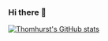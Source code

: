 ### Hi there 👋

[![Thomhurst's GitHub stats](https://github-readme-stats.vercel.app/api?username=thomhurst&show_icons=true&theme=dark&bg_color=00000000)](https://github.com/thomhurst)
